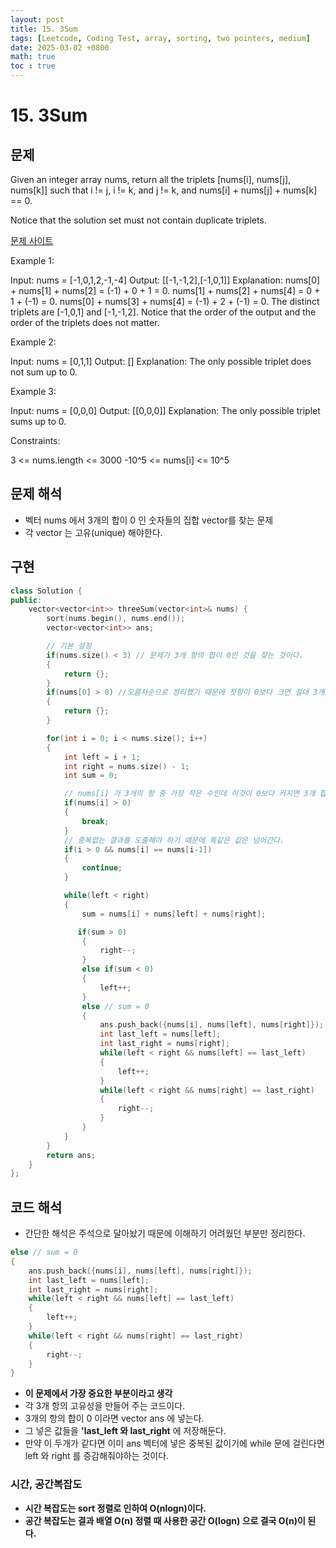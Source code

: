 ```yaml
---
layout: post
title: 15. 3Sum
tags: [Leetcode, Coding Test, array, sorting, two pointers, medium]
date: 2025-03-02 +0800
math: true
toc : true
---
```




# 15. 3Sum



## 문제

Given an integer array nums, return all the triplets [nums[i], nums[j], nums[k]] such that i != j, i != k, and j != k, and nums[i] + nums[j] + nums[k] == 0.

Notice that the solution set must not contain duplicate triplets.

[문제 사이트](https://leetcode.com/problems/3sum/description/?envType=study-plan-v2&envId=top-interview-150)

Example 1:

Input: nums = [-1,0,1,2,-1,-4]
Output: [[-1,-1,2],[-1,0,1]]
Explanation: 
nums[0] + nums[1] + nums[2] = (-1) + 0 + 1 = 0.
nums[1] + nums[2] + nums[4] = 0 + 1 + (-1) = 0.
nums[0] + nums[3] + nums[4] = (-1) + 2 + (-1) = 0.
The distinct triplets are [-1,0,1] and [-1,-1,2].
Notice that the order of the output and the order of the triplets does not matter.


Example 2:

Input: nums = [0,1,1]
Output: []
Explanation: The only possible triplet does not sum up to 0.


Example 3:

Input: nums = [0,0,0]
Output: [[0,0,0]]
Explanation: The only possible triplet sums up to 0.
 

Constraints:

3 <= nums.length <= 3000
-10^5 <= nums[i] <= 10^5



## 문제 해석
- 벡터 nums 에서 3개의 합이 0 인 숫자들의 집합 vector를 찾는 문제
- 각 vector 는 고유(unique) 해야한다.



## 구현

```cpp
class Solution {
public:
    vector<vector<int>> threeSum(vector<int>& nums) {
        sort(nums.begin(), nums.end());
        vector<vector<int>> ans;

        // 기본 설정
        if(nums.size() < 3) // 문제가 3개 항의 합이 0인 것을 찾는 것이다.
        {
            return {};
        }
        if(nums[0] > 0) //오름차순으로 정리했기 때문에 첫항이 0보다 크면 절대 3개의 항 합이 0이 될 수가 없다.
        {
            return {};
        }

        for(int i = 0; i < nums.size(); i++)
        {
            int left = i + 1;
            int right = nums.size() - 1;
            int sum = 0;

            // nums[i] 가 3개의 항 중 가장 작은 수인데 이것이 0보다 커지면 3개 합 0을 만들 수가 없다. 
            if(nums[i] > 0)
            {
                break;
            }
            // 중복없는 결과를 도출해야 하기 때문에 똑같은 값은 넘어간다.
            if(i > 0 && nums[i] == nums[i-1])
            {
                continue;
            }

            while(left < right)
            {
                sum = nums[i] + nums[left] + nums[right];

               if(sum > 0)
                {
                    right--;
                }
                else if(sum < 0)
                {
                    left++;
                }
                else // sum = 0 
                {
                    ans.push_back({nums[i], nums[left], nums[right]});
                    int last_left = nums[left];
                    int last_right = nums[right];
                    while(left < right && nums[left] == last_left)
                    {
                        left++;
                    }
                    while(left < right && nums[right] == last_right)
                    {
                        right--;
                    }
                } 
            }
        }
        return ans;
    }
};
```



## 코드 해석

- 간단한 해석은 주석으로 달아놨기 때문에 이해하기 어려웠던 부분만 정리한다.

```cpp
else // sum = 0 
{
    ans.push_back({nums[i], nums[left], nums[right]});
    int last_left = nums[left];
    int last_right = nums[right];
    while(left < right && nums[left] == last_left)
    {
        left++;
    }
    while(left < right && nums[right] == last_right)
    {
        right--;
    }
} 
```

- **이 문제에서 가장 중요한 부분이라고 생각**
- 각 3개 항의 고유성을 만들어 주는 코드이다.
- 3개의 항의 합이 0 이라면 vector ans 에 넣는다.
- 그 넣은 값들을 **'last_left 와 last_right** 에 저장해둔다.
- 만약 이 두개가 같다면 이미 ans 벡터에 넣은 중복된 값이기에 while 문에 걸린다면 left 와 right 를 증감해줘야하는 것이다.


### 시간, 공간복잡도

- **시간 복잡도는 sort 정렬로 인하여 O(nlogn)이다.**
- **공간 복잡도는 결과 배열 O(n) 정렬 때 사용한 공간 O(logn) 으로 결국 O(n)이 된다.**